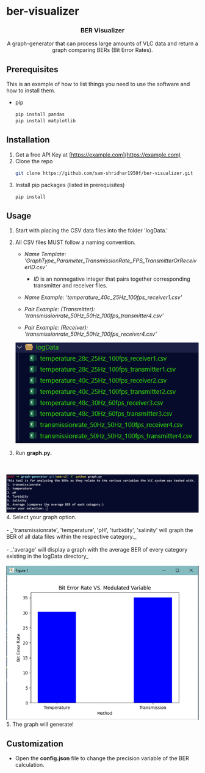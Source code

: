 # ber-visualizer




  <h3 align="center">BER Visualizer</h3>

  <p align="center">
    A graph-generator that can process large amounts of VLC data and return a graph comparing BERs (Bit Error Rates).
    <br />
  </p>
</p>

## Prerequisites

This is an example of how to list things you need to use the software and how to install them.
* pip
  ```sh
  pip install pandas
  pip install matplotlib
  ```

## Installation

1. Get a free API Key at [https://example.com](https://example.com)
2. Clone the repo
   ```sh
   git clone https://github.com/sam-shridhar1950f/ber-visualizer.git
   ```
3. Install pip packages (listed in prerequisites)
   ```sh
   pip install
   ```

<!-- USAGE EXAMPLES -->
## Usage

1. Start with placing the CSV data files into the folder 'logData.'
2. All CSV files MUST follow a naming convention.
   
     - _Name Template: 'GraphType_Parameter_TransmissionRate_FPS_TransmitterOrReceiverID.csv'_
        * _ID_ is an nonnegative integer that pairs together corresponding transmitter and receiver files.
    -  _Name Example: 'temperature_40c_25Hz_100fps_receiver1.csv'_

    - _Pair Example: (Transmitter): 'transmissionrate_50Hz_50Hz_100fps_transmitter4.csv'_
    - _Pair Example: (Receiver): 'transmissionrate_50Hz_50Hz_100fps_receiver4.csv'_

   
    <img src="https://github.com/sam-shridhar1950f/ber-visualizer/blob/photos/folderStructure.PNG?raw=true"></img>
3. Run **graph.py.**
<br>
<br>
<img src="https://github.com/sam-shridhar1950f/ber-visualizer/blob/photos/terminal.PNG?raw=true"></img>
4. Select your graph option. 
         <br>
         <br>
          - _'transmissionrate', 'temperature', 'pH', 'turbidity', 'salinity' will graph the BER of all data files within the respective category._
           <br>
           <br>
          - _'average' will display a graph with the average BER of every category existing in the logData directory_
<br>
<br>
<img src="https://github.com/sam-shridhar1950f/ber-visualizer/blob/photos/graph.png?raw=true"></img>
5. The graph will generate!
   





<!-- ROADMAP -->
## Customization

- Open the **config.json** file to change the precision variable of the BER calculation.



